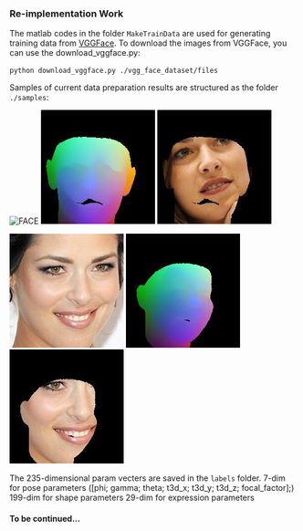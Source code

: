 

### Re-implementation Work

The matlab codes in the folder `MakeTrainData` are used for generating training data from [VGGFace](http://www.robots.ox.ac.uk/~vgg/data/vgg_face/).
To download the images from VGGFace, you can use the download_vggface.py:
```
python download_vggface.py ./vgg_face_dataset/files
```

Samples of current data preparation results are structured as the folder `./samples`:

![FACE](./samples/face_images/Ana_Ivanovic/0000002.jpg)
![PNCC](./samples/pnccs/Ana_Ivanovic/00000002.jpg)
![MASK](./samples/mask_images/Ana_Ivanovic/00000002.jpg)

![FACE](./samples/face_images/Ana_Ivanovic/00000045.jpg)
![PNCC](./samples/pnccs/Ana_Ivanovic/00000045.jpg)
![MASK](./samples/mask_images/Ana_Ivanovic/00000045.jpg)

The 235-dimensional param vecters are saved in the `labels` folder.
7-dim for pose parameters ([phi; gamma; theta; t3d_x; t3d_y; t3d_z; focal_factor];)
199-dim for shape parameters
29-dim for expression parameters

#### To be continued...